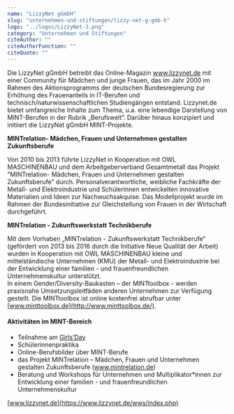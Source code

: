 ```yaml
---
name: "LizzyNet gGmbH"
slug: "unternehmen-und-stiftungen/lizzy-net-g-gmb-h"
logo: "../logos/LizzyNet-1.png"
category: "Unternehmen und Stiftungen"
citeAuthor: ""
citeAuthorFunction: ""
citeQuote: ""
---
```


Die LizzyNet gGmbH betreibt das Online-Magazin www.lizzynet.de mit einer Community für Mädchen und junge Frauen, das im Jahr 2000 im Rahmen des Aktionsprogramms der deutschen Bundesregierung zur Erhöhung des Frauenanteils in IT-Berufen und technisch/naturwissenschaftlichen Studiengängen entstand. Lizzynet.de bietet umfangreiche Inhalte zum Thema, u.a. eine lebendige Darstellung von MINT-Berufen in der Rubrik „Berufswelt“. Darüber hinaus konzipiert und initiiert die LizzyNet gGmbH MINT-Projekte.

**MINTrelation- Mädchen, Frauen und Unternehmen gestalten Zukunftsberufe**

Von 2010 bis 2013 führte LizzyNet in Kooperation mit OWL MASCHINENBAU und dem Arbeitgeberverband Gesamtmetall das Projekt "MINTrelation- Mädchen, Frauen und Unternehmen gestalten Zukunftsberufe" durch. Personalverantwortliche, weibliche Fachkräfte der Metall- und Elektroindustrie und Schülerinnen entwickelten innovative Materialien und Ideen zur Nachwuchsakquise. Das Modellprojekt wurde im Rahmen der Bundesinitiative zur Gleichstellung von Frauen in der Wirtschaft durchgeführt.

**MINTrelation - Zukunftswerkstatt Technikberufe**

Mit dem Vorhaben „MINTrelation - Zukunftswerkstatt Technikberufe“ (gefördert von 2013 bis 2016 durch die Initiative Neue Qualität der Arbeit) wurden in Kooperation mit OWL MASCHINENBAU kleine und mittelständische Unternehmen (KMU) der Metall- und Elektroindustrie bei der Entwicklung einer familien - und frauenfreundlichen Unternehmenskultur unterstützt.  
In einem Gender/Diversity-Baukasten – der MINTtoolbox - werden praxisnahe Umsetzungsleitfäden anderen Unternehmen zur Verfügung gestellt. Die MINTtoolbox ist online kostenfrei abrufbar unter [www.minttoolbox.de](http://www.minttoolbox.de/).

#### Aktivitäten im MINT-Bereich

- Teilnahme am [Girls’Day](https://www.girls-day.de/)
- Schülerinnenpraktika
- Online-Berufsbilder über MINT-Berufe
- das Projekt MINTrelation – Mädchen, Frauen und Unternehmen gestalten Zukunftsberufe (www.mintrelation.de)
- Beratung und Workshops für Unternehmen und Multiplikator\*innen zur Entwicklung einer familien - und frauenfreundlichen Unternehmenskultur

[www.lizzynet.de](https://www.lizzynet.de/wws/index.php)
